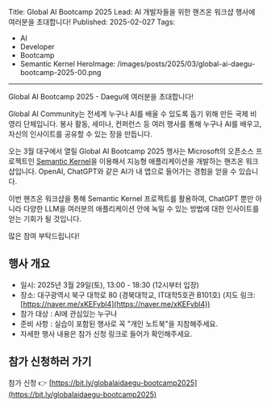 Title: Global AI Bootcamp 2025
Lead: AI 개발자들을 위한 핸즈온 워크샵 행사에 여러분을 초대합니다!
Published: 2025-02-027
Tags:

-   AI
-   Developer
-   Bootcamp
-   Semantic Kernel
HeroImage: /images/posts/2025/03/global-ai-daegu-bootcamp-2025-00.png

---

Global AI Bootcamp 2025 - Daegu에 여러분을 초대합니다!

Global AI Community는 전세계 누구나 AI를 배울 수 있도록 돕기 위해 만든 국제 비영리 단체입니다. 봉사 활동, 세미나, 컨퍼런스 등 여러 행사를 통해 누구나 AI를 배우고, 자신의 인사이트를 공유할 수 있는 장을 만듭니다.

오는 3월 대구에서 열릴 Global AI Bootcamp 2025 행사는 Microsoft의 오픈소스 프로젝트인 [Semantic Kernel](https://aka.ms/semantic-kernel)을 이용해서 지능형 애플리케이션을 개발하는 핸즈온 워크샵입니다. OpenAI, ChatGPT와 같은 AI가 내 앱으로 들어가는 경험을 얻을 수 있습니다.

이번 핸즈온 워크샵을 통해 Semantic Kernel 프로젝트를 활용하여, ChatGPT 뿐만 아니라 다양한 LLM을 여러분의 애플리케이션 안에 녹일 수 있는 방법에 대한 인사이트를 얻는 기회가 될 것입니다.

많은 참여 부탁드립니다!

## 행사 개요

-   일시: 2025년 3월 29일(토), 13:00 - 18:30 (12시부터 입장)
-   장소: 대구광역시 북구 대학로 80 (경북대학교, IT대학5호관 B101호) (지도 링크: [https://naver.me/xKEFvbl4](https://naver.me/xKEFvbl4))
-   참가 대상 : AI에 관심있는 누구나
-   준비 사항 : 실습이 포함된 행사로 꼭 "개인 노트북"을 지참해주세요.
-   자세한 행사 내용은 참가 신청 링크로 들어가 확인해주세요.

## 참가 신청하러 가기

참가 신청 👉 [https://bit.ly/globalaidaegu-bootcamp2025](https://bit.ly/globalaidaegu-bootcamp2025)
